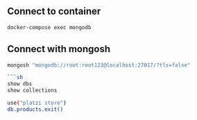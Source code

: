 ## Connect to container

```sh
docker-compose exec mongodb
```

## Connect with mongosh

````sh
mongosh "mongodb://root:root123@localhost:27017/?tls=false"

```sh
show dbs
show collections
````

```sh
use("platzi store")
db.products.exit()
```
